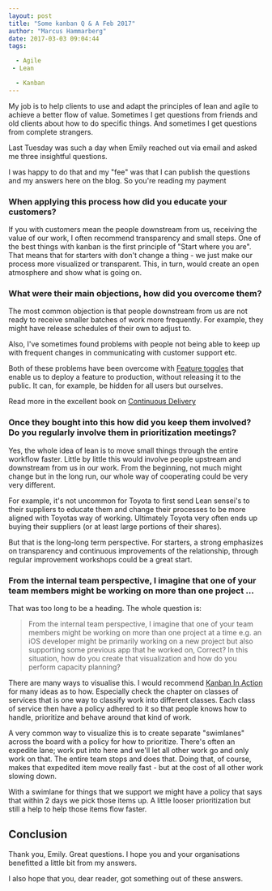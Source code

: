 ```yaml
---
layout: post
title: "Some kanban Q & A Feb 2017"
author: "Marcus Hammarberg"
date: 2017-03-03 09:04:44
tags:

  - Agile
 - Lean

  - Kanban
---
```


My job is to help clients to use and adapt the principles of lean and agile to achieve a better flow of value. Sometimes I get questions from friends and old clients about how to do specific things. And sometimes I get questions from complete strangers.

Last Tuesday was such a day when Emily reached out via email and asked me three insightful questions.

I was happy to do that and my "fee" was that I can publish the questions and my answers here on the blog. So you're reading my payment

<!-- excerpt-end -->

### When applying this process how did you educate your customers?

If you with customers mean the people downstream from us, receiving the value of our work, I often recommend transparency and small steps. One of the best things with kanban is the first principle of "Start where you are". That means that for starters with don't change a thing - we just make our process more visualized or transparent. This, in turn, would create an open atmosphere and show what is going on.

### What were their main objections, how did you overcome them?

The most common objection is that people downstream from us are not ready to receive smaller batches of work more frequently. For example, they might have release schedules of their own to adjust to.

Also, I've sometimes found problems with people not being able to keep up with frequent changes in communicating with customer support etc.

Both of these problems have been overcome with [Feature toggles](https://martinfowler.com/articles/feature-toggles.html) that enable us to deploy a feature to production, without releasing it to the public. It can, for example, be hidden for all users but ourselves.

Read more in the excellent book on [Continuous Delivery](https://www.amazon.com/Continuous-Delivery-Deployment-Automation-Addison-Wesley/dp/0321601912)

### Once they bought into this how did you keep them involved? Do you regularly involve them in prioritization meetings?

Yes, the whole idea of lean is to move small things through the entire workflow faster. Little by little this would involve people upstream and downstream from us in our work. From the beginning, not much might change but in the long run, our whole way of cooperating could be very very different.

For example, it's not uncommon for Toyota to first send Lean sensei's to their suppliers to educate them and change their processes to be more aligned with Toyotas way of working. Ultimately Toyota very often ends up buying their suppliers (or at least large portions of their shares).

But that is the long-long term perspective. For starters, a strong emphasizes on transparency and continuous improvements of the relationship, through regular improvement workshops could be a great start.

### From the internal team perspective, I imagine that one of your team members might be working on more than one project ...

That was too long to be a heading. The whole question is:

> From the internal team perspective, I imagine that one of your team members might be working on more than one project at a time e.g. an iOS developer might be primarily working on a new project but also supporting some previous app that he worked on, Correct? In this situation, how do you create that visualization and how do you perform capacity planning?

There are many ways to visualise this. I would recommend [Kanban In Action](http://bit.ly/theKanbanBook) for many ideas as to how. Especially check the chapter on classes of services that is one way to classify work into different classes. Each class of service then have a policy adhered to it so that people knows how to handle, prioritize and behave around that kind of work.

A very common way to visualize this is to create separate "swimlanes" across the board with a policy for how to prioritize. There's often an expedite lane; work put into here and we'll let all other work go and only work on that. The entire team stops and does that. Doing that, of course, makes that expedited item move really fast - but at the cost of all other work slowing down.

With a swimlane for things that we support we might have a policy that says that within 2 days we pick those items up. A little looser prioritization but still a help to help those items flow faster.

## Conclusion

Thank you, Emily. Great questions. I hope you and your organisations benefitted a little bit from my answers.

I also hope that you, dear reader, got something out of these answers.